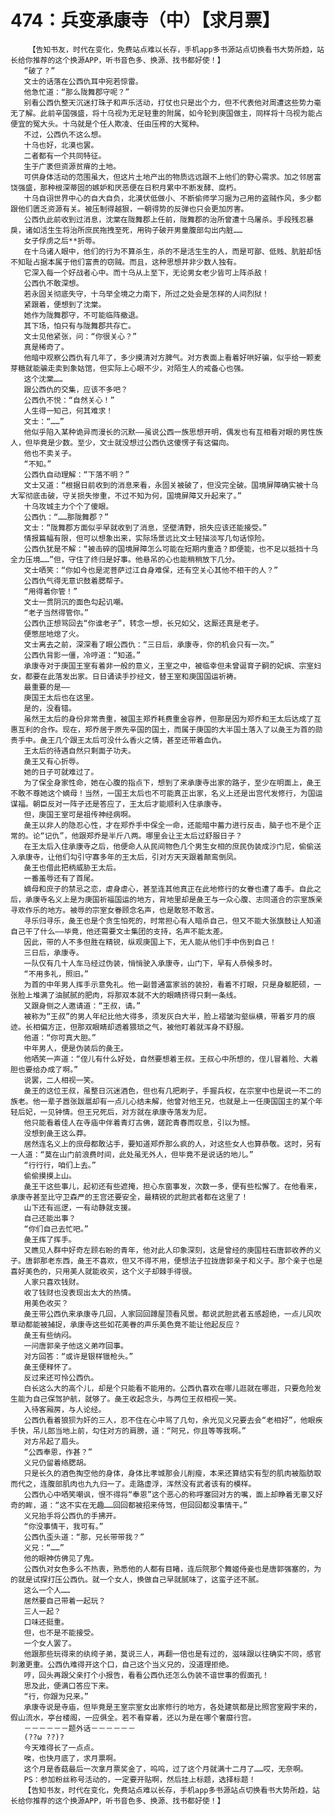 # 474：兵变承康寺（中）【求月票】
        【告知书友，时代在变化，免费站点难以长存，手机app多书源站点切换看书大势所趋，站长给你推荐的这个换源APP，听书音色多、换源、找书都好使！】
       “破了？”
       文士的话落在公西仇耳中宛若惊雷。
       他急忙道：“那么陇舞郡守呢？”
       别看公西仇整天沉迷打珠子和声乐活动，打仗也只是出个力，但不代表他对周遭这些势力毫无了解。此前辛国强盛，将十乌视为无足轻重的附属，如今轮到庚国做主，同样将十乌视为能占便宜的冤大头。十乌就是个任人欺凌、任由压榨的大冤种。
       不过，公西仇不这么想。
       十乌也好，北漠也罢。
       二者都有一个共同特征。
       生于广袤但资源贫瘠的土地。
       可供身体活动的范围虽大，但这片土地产出的物质远远跟不上他们的野心需求。加之邻居富饶强盛，那种根深蒂固的嫉妒和厌恶便在日积月累中不断发酵、腐朽。
       十乌自诩世界中心的自大自负，北漠伏低做小、不断偷师学习据为己用的盗贼作风，多少都跟他们匮乏资源有关。被压制得越狠，一朝得势的反弹也只会更加厉害。
       公西仇此前收到过消息，沈棠在陇舞郡上任前，陇舞郡的治所曾遭十乌屠杀。手段残忍暴戾，诸如活生生将治所庶民拖拽至死，用钩子破开男童腹部勾出内脏……
       女子俘虏之后**折辱。
       在十乌诸人眼中，他们的行为不算杀生，杀的不是活生生的人，而是可鄙、低贱、肮脏却恬不知耻占据本属于他们富贵的窃贼。而且，这种思想并非少数人独有。
       它深入每一个好战者心中。而十乌从上至下，无论男女老少皆可上阵杀敌！
       公西仇不敢深想。
       若永固关彻底失守，十乌举全境之力南下，所过之处会是怎样的人间烈狱！
       紧跟着，便想到了沈棠。
       她作为陇舞郡守，不可能临阵撤退。
       其下场，怕只有与陇舞郡共存亡。
       文士见他紧张，问：“你很关心？”
       真是稀奇了。
       他暗中观察公西仇有几年了，多少摸清对方脾气。对方表面上看着好哄好骗，似乎给一颗麦芽糖就能骗走卖到象姑馆，但实际上心眼不少，对陌生人的戒备心也强。
       这个沈棠……
       跟公西仇的交集，应该不多吧？
       公西仇不悦：“自然关心！”
       人生得一知己，何其难求！
       文士：“……”
       他似乎陷入某种诡异而漫长的沉默——虽说公西一族思想开明，偶发也有互相看对眼的男性族人，但毕竟是少数。至少，文士就没想过公西仇这傻愣子有这偏向。
       他也不卖关子。
       “不知。”
       公西仇自动理解：“下落不明？”
       文士又道：“根据日前收到的消息来看，永固关被破了，但没完全破。国境屏障确实被十乌大军彻底击破，守关损失惨重，不过不知为何，国境屏障又升起来了。”
       十乌攻城主力个个了傻眼。
       公西仇：“……那陇舞郡？”
       文士：“陇舞郡方面似乎早就收到了消息，坚壁清野，损失应该还能接受。”
       情报篇幅有限，但可以想象出来，实际场景远比文士轻描淡写几句话惊险。
       公西仇犹是不解：“被击碎的国境屏障怎么可能在短期内重造？即便能，也不足以抵挡十乌全力压境……”但，守住了终归是好事。他悬吊的心也能稍稍放下几分。
       文士哂笑：“你如今也是泥菩萨过江自身难保，还有空关心其他不相干的人？”
       公西仇气得无意识鼓着腮帮子。
       “用得着你管！”
       文士一贯阴沉的面色勾起讥嘲。
       “老子当然得管你。”
       公西仇正想骂回去“你谁老子”，转念一想，长兄如父，这厮还真是老子。
       便憋屈地熄了火。
       文士离去之前，深深看了眼公西仇：“三日后，承康寺，你的机会只有一次。”
       公西仇背影一僵，冷哼道：“知道。”
       承康寺对于庚国王室有着非一般的意义，王室之中，被临幸但未曾诞育子嗣的妃嫔、宗室妇女，都要在此落发出家。日日诵读手抄经文，替王室和庚国国运祈祷。
       最重要的是——
       庚国王太后也在这里。
       是的，没看错。
       虽然王太后的身份非常贵重，被国主郑乔耗费重金容养，但那是因为郑乔和王太后达成了互惠互利的合作。现在，郑乔居于原先辛国的国土，而属于庚国的大半国土落入了以彘王为首的勋贵手中。彘王几个跟王太后可没什么香火之情，甚至还带着血仇。
       王太后的待遇自然只剩面子功夫。
       彘王又有心折辱。
       她的日子可就难过了。
       为了保全身家性命，她在心腹的指点下，想到了来承康寺出家的路子，至少在明面上，彘王不敢不尊她这个嫡母！当然，一国王太后也不可能真正出家，名义上还是出宫代发修行，为国运谋福。朝臣反对一阵子还是答应了，王太后才能顺利入住承康寺。
       但，庚国王室可是祖传神经病啊。
       彘王以非人的隐忍心性，才在郑乔手中保全一命，还能暗中蓄力进行反击，脑子也不是个正常的。论“记仇”，他跟郑乔是半斤八两。哪里会让王太后过舒服日子？
       在王太后入住承康寺之后，他便命人从民间物色几个男生女相的庶民伪装成沙门尼，偷偷送入承康寺，让他们勾引守寡多年的王太后，引对方天天跟着颠鸾倒凤。
       彘王也借此把柄威胁王太后。
       一番羞辱还有了首尾。
       嫡母和庶子的禁忌之恋，虐身虐心，甚至连其他真正在此地修行的女眷也遭了毒手。自此之后，承康寺名义上是为庚国祈福国运的地方，背地里却是彘王与一众心腹、志同道合的宗室族亲寻欢作乐的地方。被辱的宗室女眷顾念名声，也是敢怒不敢言。
       寻乐归寻乐，彘王也是个贪生怕死的，时常担心有人暗杀自己，但又不能大张旗鼓让人知道自己干了什么——毕竟，他还需要文士集团的支持，名声不能太差。
       因此，带的人不多但胜在精锐，纵观庚国上下，无人能从他们手中伤到自己！
       三日后，承康寺。
       一队仅有几十人车马经过伪装，悄悄驶入承康寺，山门下，早有人恭候多时。
       “不用多礼，照旧。”
       为首的中年男人挥手示意免礼。他一副普通富家翁的装扮，看着不打眼，只是身躯肥硕，一张脸上堆满了油腻腻的肥肉，将那双本就不大的眼睛挤得只剩一条线。
       又跟身侧之人邀请道：“王叔，请。”
       被称为“王叔”的男人年纪比他大得多，须发灰白大半，脸上褶皱沟壑纵横，带着岁月的痕迹。长相偏方正，但那双眼睛却透着猥琐之气，被他盯着就浑身不舒服。
       他道：“你可真大胆。”
       中年男人，便是伪装后的彘王。
       他哂笑一声道：“侄儿有什么好处，自然要想着王叔。王叔心中所想的，侄儿冒着险、大着胆也要给办成了啊。”
       说罢，二人相视一笑。
       彘王的这位王叔，虽整日沉迷酒色，但也有几把刷子，手握兵权，在宗室中也是说一不二的族老。他一辈子嚣张跋扈却有一点儿心结未解，他曾对他王兄，也就是上一任庚国国主的某个年轻后妃，一见钟情。但王兄死后，对方就在承康寺落发为尼。
       他只能看着佳人在寺庙中伴着青灯古佛，蹉跎青春而叹息，引以为憾。
       没想到彘王这么莽。
       居然连名义上的庶母都敢沾手，要知道郑乔那么疯的人，对这些女人也算恭敬。这时，另有一人道：“莫在山门前浪费时间，此处虽无外人，但毕竟不是说话的地儿。”
       “行行行，咱们上去。”
       偷偷摸摸上山。
       彘王干这些事儿，起初还有些遮掩，担心东窗事发，次数一多，便有些松懈了。在他看来，承康寺甚至比守卫森严的王宫还要安全，最精锐的武胆武者都在这里了！
       山下还有巡逻，一有动静就支援。
       自己还能出事？
       “你们自己去忙吧。”
       彘王挥了挥手。
       又瞧见人群中好奇左顾右盼的青年，他对此人印象深刻，这是曾经的庚国柱石唐郭收养的义子。唐郭那老东西，彘王不喜欢，但又不得不用，便想法子拉拢唐郭亲子和义子。那个亲子也是喜好美色的，只用美人就能收买，这个义子却棘手得很。
       人家只喜欢钱财。
       收了钱财也没表现出太大的热情。
       用美色收买？
       彘王带公西仇来承康寺几回，人家回回蹲屋顶看风景。都说武胆武者五感超绝，一点儿风吹草动都能被捕捉，承康寺这些如花美眷的声乐美色竟不能让他起反应？
       彘王有些纳闷。
       一问唐郭亲子他这义弟咋回事。
       对方回答：“或许是银样镴枪头。”
       彘王便释怀了。
       反过来还可怜公西仇。
       白长这么大的高个儿，却是个只能看不能用的。公西仇喜欢在哪儿逛就在哪逛，只要危险发生能为自己保驾护航，就够了。彘王收起念头，与两位王叔相视一笑。
       入待客厢房，与人论经。
       公西仇看着狼狈为奸的三人，忍不住在心中骂了几句，余光见义兄要去会“老相好”，他眼疾手快，吊儿郎当地上前，勾住对方的肩膀，道：“阿兄，你且等等我啊。”
       对方吊起了眉头。
       “公西奉恩，作甚？”
       义兄仍留着络腮胡。
       只是长久的酒色掏空他的身体，身体比孝城那会儿削瘦，本来还算结实有型的肌肉被脂肪取而代之，连腹部肌肉也九九归一了。走路虚浮，浑然没有武者该有的模样。
       公西仇心中哂笑嘲讽，恨不得将“奉恩”这个恶心的称呼塞回对方的嘴，面上却睁着无辜又好奇的眸，道：“这不实在无趣……回回都被招来侍驾，但回回都没事情干。”
       义兄抬手将公西仇的手拂开。
       “你没事情干，我可有。”
       公西仇歪头道：“那，兄长带带我？”
       义兄：“……”
       他的眼神仿佛见了鬼。
       公西仇对女色多么不热衷，熟悉他的人都有目睹，连后院那个舞姬侍妾也是唐郭强塞的，为的就是试探打压公西仇。就一个女人，换做自己早就腻味了，这蛮子还不腻。
       这么一个人……
       居然要自己带着一起玩？
       三人一起？
       口味还挺重。
       但，也不是不能接受。
       一个女人罢了。
       他跟那些玩得来的纨绔子弟，莫说三人，再翻一倍也是有过的，滋味跟以往确实不同，感官刺激更重。公西仇难得开这个口，自己这个当义兄的，没道理拒绝。
       哼，回头再跟父亲打个小报告，看看公西仇还怎么伪装不谙世事的假面孔！
       思及此，便满口答应下来。
       “行，你跟为兄来。”
       承康寺说是寺庙，但毕竟是王室宗室女出家修行的地方，各处建筑都是比照宫室殿宇来的，假山流水，亭台楼阁，一应俱全。若不看穿着，还以为是在哪个奢靡行宫。
       －－－－－－题外话－－－－－－
       (??ω ??)?
       今天难得长了一点点。
       唉，也快月底了，求月票啊。
       这个月是香菇最后一次拿月票奖金了，呜呜，过了这个月就满十二月了……哎，无奈啊。
       PS：参加粉丝称号活动的，一定要开贴啊，然后挂上标题，选择标题！
       【告知书友，时代在变化，免费站点难以长存，手机app多书源站点切换看书大势所趋，站长给你推荐的这个换源APP，听书音色多、换源、找书都好使！】